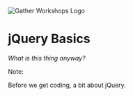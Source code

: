 ![Gather Workshops Logo](/Building-with-jQuery/slideshow/images/gw_logo_header.png)

# jQuery Basics
_What is this thing anyway?_


Note:

Before we get coding, a bit about jQuery.
